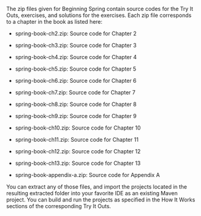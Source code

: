 The zip files given for Beginning Spring contain source codes for the Try It Outs, exercises, and
 solutions for the exercises. 
Each zip file corresponds to a chapter in the book as listed here:



* spring-book-ch2.zip: Source code for Chapter 2

* spring-book-ch3.zip: Source code for Chapter 3

* spring-book-ch4.zip: Source code for Chapter 4 

* spring-book-ch5.zip: Source code for Chapter 5 

* spring-book-ch6.zip: Source code for Chapter 6 

* spring-book-ch7.zip: Source code for Chapter 7 

* spring-book-ch8.zip: Source code for Chapter 8 

* spring-book-ch9.zip: Source code for Chapter 9 

* spring-book-ch10.zip: Source code for Chapter 10 

* spring-book-ch11.zip: Source code for Chapter 11

* spring-book-ch12.zip: Source code for Chapter 12

* spring-book-ch13.zip: Source code for Chapter 13 

* spring-book-appendix-a.zip: Source code for Appendix A



You can extract any of those files, and import the projects located in the resulting
 extracted folder into your favorite IDE as an existing 
Maven project. You can build and run 
the projects as specified in the How It Works sections of the corresponding Try It Outs.


